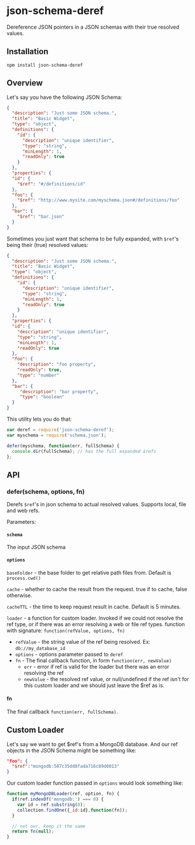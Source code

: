 # json-schema-deref

Dereference JSON pointers in a JSON schemas with their true resolved values.

## Installation

`npm install json-schema-deref`

## Overview

Let's say you have the following JSON Schema:

```json
{
  "description": "Just some JSON schema.",
  "title": "Basic Widget",
  "type": "object",
  "definitions": {
    "id": {
      "description": "unique identifier",
      "type": "string",
      "minLength": 1,
      "readOnly": true
    }
  },
  "properties": {
  "id": {
    "$ref": "#/definitions/id"
  },
  "foo": {
    "$ref": "http://www.mysite.com/myschema.json#/definitions/foo"
  },
  "bar": {
    "$ref": "bar.json"
  }
}
```

Sometimes you just want that schema to be fully expanded, with `$ref`'s being their (true) resolved values:

```json
{
  "description": "Just some JSON schema.",
  "title": "Basic Widget",
  "type": "object",
  "definitions": {
    "id": {
      "description": "unique identifier",
      "type": "string",
      "minLength": 1,
      "readOnly": true
    }
  },
  "properties": {
  "id": {
    "description": "unique identifier",
    "type": "string",
    "minLength": 1,
    "readOnly": true
  },
  "foo": {
    "description": "foo property",
    "readOnly": true,
    "type": "number"
  },
  "bar": {
     "description": "bar property",
     "type": "boolean"
  }
}
```

This utility lets you do that:


```js
var deref = require('json-schema-deref');
var myschema = require('schema.json');

defer(myschema, function(err, fullSchema) {
  console.dir(fullSchema); // has the full expanded $refs
};
```

## API

### defer(schema, options, fn)

Derefs `$ref`'s in json schema to actual resolved values. Supports local, file and web refs.

Parameters:

#### `schema`
The input JSON schema

#### `options`

`baseFolder` - the base folder to get relative path files from. Default is `process.cwd()`

`cache` - whether to cache the result from the request. true if to cache, false otherwise.

`cacheTTL` - the time to keep request result in cache. Default is 5 minutes.

`loader` - a function for custom loader. Invoked if we could not resolve the ref type, or if there was an error resolving a web or file ref types.
           function with signature: `function(refValue, options, fn)`

  - `refValue` - the string value of the ref being resolved. Ex: `db://my_database_id`
  - `options` - options parameter passed to `deref`
  - `fn` - The final callback function, in form `function(err, newValue)`
    * `err` - error if ref is valid for the loader but there was an error resolving the ref
    * `newValue` - the resolved ref value, or null/undefined if the ref isn't for this custom loader and we should just leave the $ref as is.

#### fn
The final callback `function(err, fullSchema)`.

## Custom Loader

Let's say we want to get $ref's from a MongoDB database. And our ref objects in the JSON Schema might be something like:

```json
"foo": {
  "$ref":"mongodb:507c35dd8fada716c89d0013"
}
```

Our custom loader function passed in `options` would look something like:

```js
function myMongoDBLoader(ref, option, fn) {
  if(ref.indexOf('mongodb:') === 0) {
    var id = ref.substring(8);
    collection.findOne({_id:id},function(fn));
  }

  // not our, keep it the same
  return fn(null);
}
```
